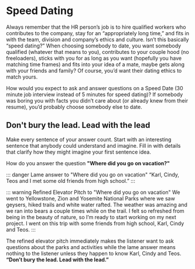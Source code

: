 # Speed Dating

Always remember that the HR person’s job is to hire qualified workers who contributes to the company, stay for an “appropriately long time,” and fits in with the team, division and company’s ethics and culture. Isn’t this basically “speed dating?” When choosing somebody to date, you want somebody qualified (whatever that means to you), contributes to your couple hood (no freeloaders), sticks with you for as long as you want (hopefully you have matching time frames) and fits into your idea of a mate, maybe gets along with your friends and family? Of course, you’d want their dating ethics to match yours.

How would you expect to ask and answer questions on a Speed Date (30 minute job interview instead of 5 minutes for speed dating)? If somebody was boring you with facts you didn’t care about (or already knew from their resume), you’d probably choose somebody else to date. 

## Don't bury the lead. Lead with the lead

Make every sentence of your answer count. Start with an interesting sentence that anybody could understand and imagine. Fill in with details that clarify how they might imagine your first sentence idea. 

How do you answer the question **"Where did you go on vacation?"**

::: danger Lame answer to "Where did you go on vacation"
“Karl, Cindy, Teos and I met some old friends from high school.”
:::

::: warning Refined Elevator Pitch to "Where did you go on vacation"
We went to Yellowstone, Zion and Yosemite National Parks where we saw geysers, hiked trails and white water rafted. The weather was amazing and we ran into bears a couple times while on the trail. I felt so refreshed from being in the beauty of nature, so I’m ready to start working on my next project. I went on this trip with some friends from high school, Karl, Cindy and Teos.
:::

The refined elevator pitch immediately makes the listener want to ask questions about the parks and activities while the lame answer means nothing to the listener unless they happen to know Karl, Cindy and Teos. **“Don’t bury the lead. Lead with the lead.”**
